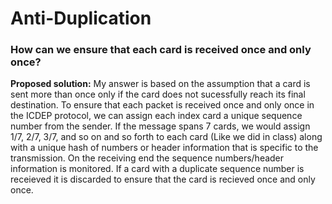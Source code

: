 # Anti-Duplication
### How can we ensure that each card is received once and only once?

**Proposed solution:** My answer is based on the assumption that a card is sent more than once only if the card does not sucessfully reach its final destination. To ensure that each packet is received once and only once in the ICDEP protocol, we can assign each index card a unique sequence number from the sender. If the message spans 7 cards, we would assign 1/7, 2/7, 3/7, and so on and so forth to each card (Like we did in class) along with a unique hash of numbers or header information that is specific to the transmission. On the receiving end the sequence numbers/header information is monitored. If a card with a duplicate sequence number is receieved it is discarded to ensure that the card is recieved once and only once.